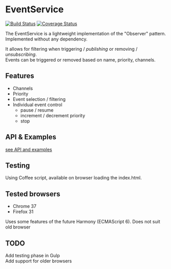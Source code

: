 EventService
============

[![Build Status](https://travis-ci.org/chi-mai2b/EventService.svg?branch=master)](https://travis-ci.org/chi-mai2b/EventService)
[![Coverage Status](https://coveralls.io/repos/chi-mai2b/EventService/badge.png)](https://coveralls.io/r/chi-mai2b/EventService)

The EventService is a lightweight implementation of the "Observer" pattern. 
Implemented without any dependency.

It allows for filtering when triggering / *publishing* or removing / *unsubscribing*.  
Events can be triggered or removed based on name, priority, channels.


## Features

* Channels
* Priority
* Event selection / filtering
* Individual event control
    * pause / resume
    * increment / decrement priority 
    * stop


## API & Examples

[see API and examples](./api/EventService.md)

## Testing

Using Coffee script, available on browser loading the index.html.

## Tested browsers

* Chrome 37
* Firefox 31

Uses some features of the future Harmony (ECMAScript 6). Does not suit old browser

## TODO

Add testing phase in Gulp  
Add support for older browsers